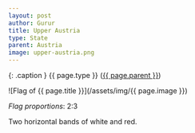 ```yaml
---
layout: post
author: Gurur
title: Upper Austria
type: State
parent: Austria
image: upper-austria.png
---
```

{: .caption }
{{ page.type }} ([{{ page.parent }}](/2019/03/13/austria.html))

![Flag of {{ page.title }}](/assets/img/{{ page.image }})

*Flag proportions*: 2:3

Two horizontal bands of white and red.
